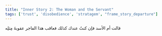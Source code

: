 ```yaml
---
title: "Inner Story 2: The Woman and the Servant"
tags: ['trust', 'disobedience', 'stratagem', "frame_story_departure"]
---
```


 قالت أم الأسد فإن كنتُ عندك كذلك فعاقب هذا الفاجر عقوبةَ مِثلِه
